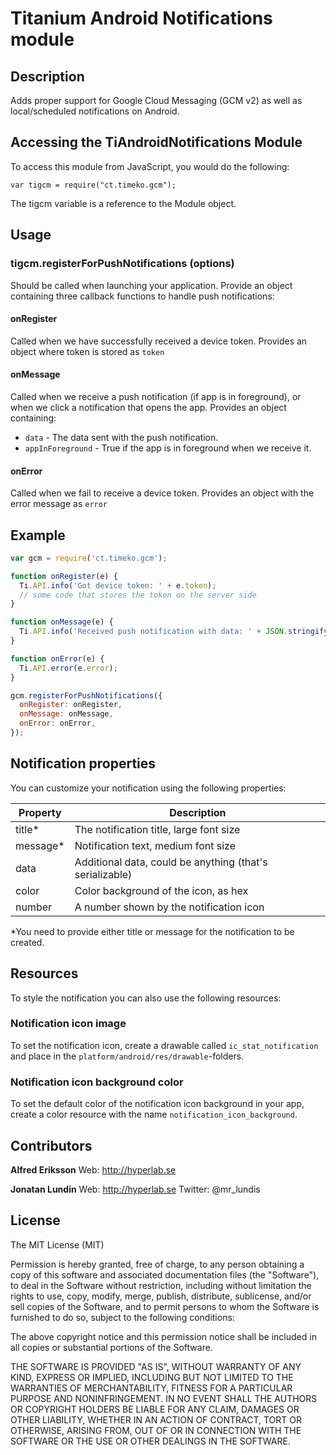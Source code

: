 # Titanium Android Notifications module

## Description

Adds proper support for Google Cloud Messaging (GCM v2) as well as local/scheduled notifications on Android.

## Accessing the TiAndroidNotifications Module

To access this module from JavaScript, you would do the following:

    var tigcm = require("ct.timeko.gcm");

The tigcm variable is a reference to the Module object.

## Usage

### tigcm.registerForPushNotifications (options)

Should be called when launching your application. Provide an object containing three callback functions to handle push notifications:

#### onRegister
Called when we have successfully received a device token. Provides an object where token is stored as `token`

#### onMessage
Called when we receive a push notification (if app is in foreground), or when we click a notification that opens the app. Provides an object containing:

* `data` - The data sent with the push notification.
* `appInForeground` - True if the app is in foreground when we receive it.

#### onError
Called when we fail to receive a device token. Provides an object with the error message as `error`

## Example

```js
var gcm = require('ct.timeko.gcm');

function onRegister(e) {
  Ti.API.info('Got device token: ' + e.token);
  // some code that stores the token on the server side
}

function onMessage(e) {
  Ti.API.info('Received push notification with data: ' + JSON.stringify(e.data));
}

function onError(e) {
  Ti.API.error(e.error);
}

gcm.registerForPushNotifications({
  onRegister: onRegister,
  onMessage: onMessage,
  onError: onError,
});

```

## Notification properties

You can customize your notification using the following properties:

| Property | Description |
| -------- | ----------- |
| title* | The notification title, large font size |
| message* | Notification text, medium font size |
| data | Additional data, could be anything (that's serializable) |
| color | Color background of the icon, as hex |
| number | A number shown by the notification icon |

*You need to provide either title or message for the notification to be created.

## Resources

To style the notification you can also use the following resources:

### Notification icon image

To set the notification icon, create a drawable called `ic_stat_notification` and place in the `platform/android/res/drawable`-folders.

### Notification icon background color

To set the default color of the notification icon background in your app, create a color resource with the name `notification_icon_background`.

## Contributors

**Alfred Eriksson**
Web: http://hyperlab.se

**Jonatan Lundin**
Web: http://hyperlab.se
Twitter: @mr_lundis

## License

The MIT License (MIT)

Permission is hereby granted, free of charge, to any person obtaining a copy of this software and associated documentation files (the "Software"), to deal in the Software without restriction, including without limitation the rights to use, copy, modify, merge, publish, distribute, sublicense, and/or sell copies of the Software, and to permit persons to whom the Software is furnished to do so, subject to the following conditions:

The above copyright notice and this permission notice shall be included in all copies or substantial portions of the Software.

THE SOFTWARE IS PROVIDED "AS IS", WITHOUT WARRANTY OF ANY KIND, EXPRESS OR IMPLIED, INCLUDING BUT NOT LIMITED TO THE WARRANTIES OF MERCHANTABILITY, FITNESS FOR A PARTICULAR PURPOSE AND NONINFRINGEMENT. IN NO EVENT SHALL THE AUTHORS OR COPYRIGHT HOLDERS BE LIABLE FOR ANY CLAIM, DAMAGES OR OTHER LIABILITY, WHETHER IN AN ACTION OF CONTRACT, TORT OR OTHERWISE, ARISING FROM, OUT OF OR IN CONNECTION WITH THE SOFTWARE OR THE USE OR OTHER DEALINGS IN THE SOFTWARE.
